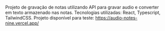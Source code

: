 Projeto de gravação de notas utilizando API para gravar audio e converter em texto armazenado nas notas.
Tecnologias utilizadas: React, Typescript, TailwindCSS.
Projeto disponível para teste: https://audio-notes-nine.vercel.app/
